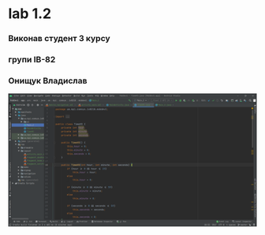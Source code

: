 # lab 1.2
### Виконав студент 3 курсу
### групи ІВ-82
### Онищук Владислав

![Скріншот проекту](/screenshots/1_2.png)
